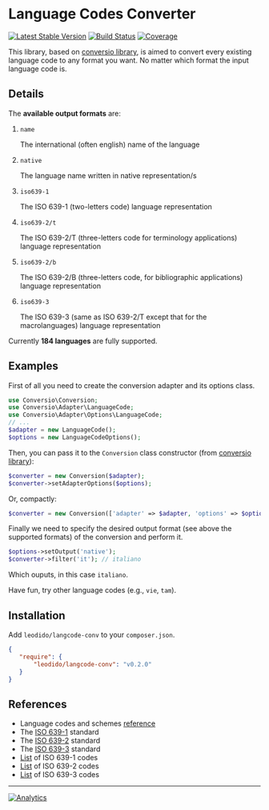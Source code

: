 Language Codes Converter
========================

[![Latest Stable Version](http://img.shields.io/packagist/v/leodido/langcode-conv.svg?style=flat-square)](https://packagist.org/packages/leodido/langcode-conv) [![Build Status](https://img.shields.io/travis/leodido/langcode-conv.svg?style=flat-square)](https://travis-ci.org/leodido/langcode-conv) [![Coverage](http://img.shields.io/coveralls/leodido/langcode-conv.svg?style=flat-square)](https://coveralls.io/r/leodido/langcode-conv)

This library, based on [conversio library](https://github.com/leodido/conversio), is aimed to convert every existing language code to any format you want. No matter which format the input language code is.

Details
-------

The **available output formats** are:

1. `name`

    The international (often english) name of the language

2. `native`

    The language name written in native representation/s

3. `iso639-1`

    The ISO 639-1 (two-letters code) language representation
    
4. `iso639-2/t`

    The ISO 639-2/T (three-letters code for terminology applications) language representation

5. `iso639-2/b`

    The ISO 639-2/B (three-letters code, for bibliographic applications) language representation

6. `iso639-3`

    The ISO 639-3 (same as ISO 639-2/T except that for the macrolanguages) language representation

Currently **184 languages** are fully supported.

Examples
--------

First of all you need to create the conversion adapter and its options class.

```php
use Conversio\Conversion;
use Conversio\Adapter\LanguageCode;
use Conversio\Adapter\Options\LanguageCode;
// ...
$adapter = new LanguageCode();
$options = new LanguageCodeOptions();
```

Then, you can pass it to the `Conversion` class constructor (from [conversio library](https://github.com/leodido/conversio)):

```php
$converter = new Conversion($adapter);
$converter->setAdapterOptions($options);
```

Or, compactly:

```php
$converter = new Conversion(['adapter' => $adapter, 'options' => $options]);
```

Finally we need to specify the desired output format (see above the supported formats) of the conversion and perform it.

```php
$options->setOutput('native');
$converter->filter('it'); // italiano
```

Which ouputs, in this case `italiano`.

Have fun, try other language codes (e.g., `vie`, `tam`).

Installation
------------

Add `leodido/langcode-conv` to your `composer.json`.

```json
{
   "require": {
       "leodido/langcode-conv": "v0.2.0"
   }
}
```

References
----------

- Language codes and schemes [reference](http://en.wikipedia.org/wiki/Language_code)
- The [ISO 639-1](http://en.wikipedia.org/wiki/ISO_639-1) standard
- The [ISO 639-2](http://en.wikipedia.org/wiki/ISO_639-2) standard
- The [ISO 639-3](http://en.wikipedia.org/wiki/ISO_639-3) standard
- [List](http://en.wikipedia.org/wiki/List_of_ISO_639-1_codes) of ISO 639-1 codes
- [List](http://en.wikipedia.org/wiki/List_of_ISO_639-2_codes) of ISO 639-2 codes
- [List](http://en.wikipedia.org/wiki/List_of_ISO_639-3_codes) of ISO 639-3 codes

---

[![Analytics](https://ga-beacon.appspot.com/UA-49657176-1/langcode-conv)](https://github.com/igrigorik/ga-beacon)